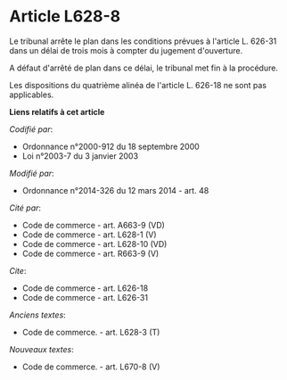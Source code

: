 # Article L628-8

Le tribunal arrête le plan dans les conditions prévues à l'article L. 626-31 dans un délai de trois mois à compter du
jugement d'ouverture. 

A défaut d'arrêté de plan dans ce délai, le tribunal met fin à la procédure. 

Les dispositions du quatrième alinéa de l'article L. 626-18 ne sont pas applicables.

**Liens relatifs à cet article**

_Codifié par_:

  - Ordonnance n°2000-912 du 18 septembre 2000
  - Loi n°2003-7 du 3 janvier 2003

_Modifié par_:

  - Ordonnance n°2014-326 du 12 mars 2014 - art. 48

_Cité par_:

  - Code de commerce - art. A663-9 (VD)
  - Code de commerce - art. L628-1 (V)
  - Code de commerce - art. L628-10 (VD)
  - Code de commerce - art. R663-9 (V)

_Cite_:

  - Code de commerce - art. L626-18
  - Code de commerce - art. L626-31

_Anciens textes_:

  - Code de commerce. - art. L628-3 (T)

_Nouveaux textes_:

  - Code de commerce. - art. L670-8 (V)
